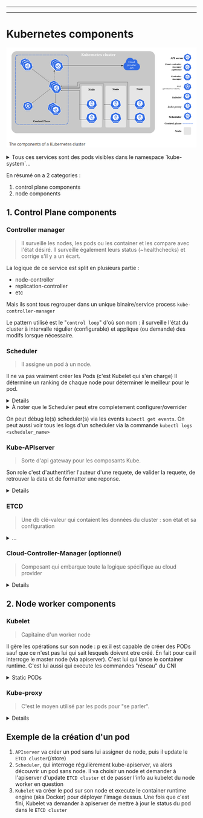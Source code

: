 
-------------------------
-------------------------
# Kubernetes components


![Kubernetes components](./images/kubernetes_components.png)

<details><summary>Tous ces services sont des pods visibles dans le namespace `kube-system`...</summary>
  ...lorsque kube est installé via l'outil `kubeadm` et leur config est visible dans les fichiers `/etc/kubernetes/manifests/*`. 
  Sinon, on peut aussi télécharger les binaires compilés (vu que c'est du Go :p) et les lancer en tant que services (sans oublier de passer toutes les options genre les IPs etc). Dans ce cas la config est dans `/etc/systemd/system/kube-*.service`
</details>

En résumé on a 2 categories :
1. control plane components
2. node components

## 1. Control Plane components

### Controller manager

> Il surveille les nodes, les pods ou les container et les compare avec l'état désiré. Il surveille également leurs status (~healthchecks) et corrige s'il y a un écart.

La logique de ce service est split en plusieurs partie : 
* node-controller
* replication-controller
* etc

Mais ils sont tous regrouper dans un unique binaire/service process `kube-controller-manager`

Le pattern utilisé est le "`control loop`" d'où son nom : il surveille l'état du cluster à intervalle régulier (configurable) et applique (ou demande) des modifs lorsque nécessaire.

### Scheduler

> Il assigne un pod à un node. 

Il ne va pas vraiment créer les Pods (c'est Kubelet qui s'en charge)
Il détermine un ranking de chaque node pour déterminer le meilleur pour le pod.

<details>

Le scheduler est un objet qui  va regarder les requirements pour le pod. À partir de là il va d'abord exclure les nodes qui ne correspondent pas du tout (ex CPU insuffisant). Ensuite il va scorer/rank chaque node pour déterminer le meilleur. 

Ensuite ça devient technique car il faut savoir qu'une fois qu'un pod existe, kube n'autorise plus l'édition de la clé `nodeName`. Ce que fait kube-scehduler c'est qu'il va créé un objet `Binding` avec le node choisi en target via une POST request sur `/pods/$PODNAME/binding` avec le def file `kind: Binding` JSONifié
</details>

<details>
  <summary>À noter que le Scheduler peut etre completement configurer/overrider</summary>
  Il est possible de créer des scheduler custom. Kube prévoit d'ailleurs que plusieurs scheduler peuvent tourner en meme temps. Attention, il faut toutefois les configurer d'une certaine maniere en definissant un leader (relire la doc à ce sujet peut etre)

  Il faut savoir que le scheduler par defaut tourne comme un (static) pod (au meme titre que la plupart des services kube). On peut récupérer le manifest yaml du scheduler par defaut. On voit qu'il pull l'image binaire compilé et lance la commande kube-scehduler dans le conteneur comme n'importe quel autre commande. On peut donc faire pareil mais on n'est pas obligé de le faire via un pod static. On spécifie ensuite le scheduler qu'on veut via un conf file qu'on veut schedulé (clé `spec.schedulerName`).
</details>

On peut débug le(s) scheduler(s) via les events `kubectl get events`. On peut aussi voir tous les logs d'un scheduler via la commande `kubectl logs <scheduler_name>`

### Kube-APIserver

> Sorte d'api gateway pour les composants Kube.

Son role c'est d'authentifier l'auteur d'une requete, de valider la requete, de retrouver la data et de formatter une reponse.

<details>
C'est l'API qui est interrogée pour tout : 
* si tu veux interroger ETCD cluster, ca va passer par lui (d'ailleurs il est le seul à l'interroger directement)

C'est une vraie API, dans le sens où l'on peut l'interroger via des requete HTTP directement
</details>

### ETCD

> Une db clé-valeur qui contaient les données du cluster : son état et sa configuration

<details>
  <summary>...</summary>
  Etcd is fault tolerant (consistent) and distributed.
</details>

### Cloud-Controller-Manager (optionnel)

> Composant qui embarque toute la logique spécifique au cloud provider

<details>
De la meme maniere que le controller manager, son role est splitée mais on l'a regroupe dans un unique service process.

Les contrôleurs suivants peuvent avoir des dépendances de fournisseur de cloud :
* node controller : pour vérifier le cloud provider afin de déterminer si un node a été supprimé dans le cloud après qu'il ait cessé de répondre
* Route controller : pour configurer des routes dans l'infrastructure cloud sous-jacente
* Contrôleur de service : pour créer, mettre à jour et supprimer les LB du cloud provider
</details>

## 2. Node worker components

### Kubelet

> Capitaine d'un worker node

Il gère les opérations sur son node : p ex il est capable de créer des PODs sauf que ce n'est pas lui qui sait lesquels doivent etre créé. En fait pour ca il interroge le master node (via apiserver). C'est lui qui lance le container runtime. C'est lui aussi qui execute les commandes "réseau" du CNI

<details>
  <summary>Static PODs</summary>
  Pour créer des PODs, kubelet a besoin d'un configuration file. Pour les avoir, en general il demande à l'apiserver. 
  Il est toutefois possible de conf kubelet pour qu'il cherche les def file des PODs ailleurs e.g. dans un autre datastore, p ex un directory sur le node directement. Si les conf files sont présents alors il créera les PODs et les maintiendra en vie. C'est ce qu'on appelle des **static PODs**. 
  Pour le configurer, on passe le path du directory en option au lancement du service kubelet. On peut aussi passer une conf YAML plus globale en option avec le path des statics pods dedans. À noter que Kube apiserver a connaissance de ces PODs bien qu'il ne gère pas leur création. C'est parce que kubelet crée un miroir de ses static pods. ainsi `kubectl get po` retourne bien les infos. En revanche on ne peut pas utiliser les commandes edit ou delete p ex. Pour ca il faut editer les manifests yaml directement sur le node.
  À savoir que kubelet ne connait pas d'autre type d'obj que les PODs. 
  C'est comme ca que sont créés les PODs nécessaires au fonction interne de kubernetes, que ce soit sur le master node ou les autres. 
  RQ: Kube ajoute automatiquement le nom du node à la suite pour nommer un static pod. On peut se servir de ca pour reconnaitre les static pods des autres via la reponse de la commande `kubectl get po`
</details>

### Kube-proxy

> C'est le moyen utilisé par les pods pour "se parler".

<details>
Il s'agit d'un service pour exposer les IPs des différents pods car celles-ci peuvent changer. Il s'agit d'un proxy car en fait l'IP est exposée pointe vers le service reseau "pod network". Ce service va alors fwd la requete vers le bon pod.
Contrairement à d'habitude, pour une install via `kubeadm` ce service est un **DeamonSet** sur chaque node worker. Il peut par ex s'appuyer sur une conf _IP table_. Dans ce cas il va créer des règles ipTable sur chaque node worker du cluster pour FWD suir la bonne IP
</details>

## Exemple de la création d'un pod

1. `APIserver` va créer un pod sans lui assigner de node, puis il update le `ETCD cluster`(/store)
2. `Scheduler`, qui interroge régulièrement kube-apiserver, va alors découvrir un pod sans node. Il va choisir un node et demander à l'apiserver d'update `ETCD cluster` et de passer l'info au kubelet du node worker en question
3. `Kubelet` va créer le pod sur son node et execute le container runtime engine (aka Docker) pour déployer l'image dessus. Une fois que c'est fini, Kubelet va demander à apiserver de mettre à jour le status du pod dans le `ETCD cluster`
